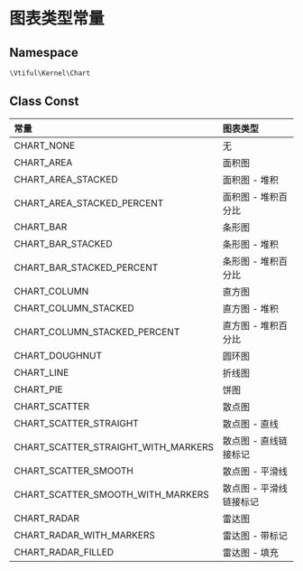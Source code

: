 # 图表类型常量

## Namespace

```php
\Vtiful\Kernel\Chart
```

## Class Const

| 常量 | 图表类型 |
| :--- | :--- |
| CHART\_NONE | 无 |
| CHART\_AREA | 面积图 |
| CHART\_AREA\_STACKED | 面积图 - 堆积 |
| CHART\_AREA\_STACKED\_PERCENT | 面积图 - 堆积百分比 |
| CHART\_BAR | 条形图 |
| CHART\_BAR\_STACKED | 条形图 - 堆积 |
| CHART\_BAR\_STACKED\_PERCENT | 条形图 - 堆积百分比 |
| CHART\_COLUMN | 直方图 |
| CHART\_COLUMN\_STACKED | 直方图 - 堆积 |
| CHART\_COLUMN\_STACKED\_PERCENT | 直方图 - 堆积百分比 |
| CHART\_DOUGHNUT | 圆环图 |
| CHART\_LINE | 折线图 |
| CHART\_PIE | 饼图 |
| CHART\_SCATTER | 散点图 |
| CHART\_SCATTER\_STRAIGHT | 散点图 - 直线 |
| CHART\_SCATTER\_STRAIGHT\_WITH\_MARKERS | 散点图 - 直线链接标记 |
| CHART\_SCATTER\_SMOOTH | 散点图 - 平滑线 |
| CHART\_SCATTER\_SMOOTH\_WITH\_MARKERS | 散点图 - 平滑线链接标记 |
| CHART\_RADAR | 雷达图 |
| CHART\_RADAR\_WITH\_MARKERS | 雷达图 - 带标记 |
| CHART\_RADAR\_FILLED | 雷达图 - 填充 |

